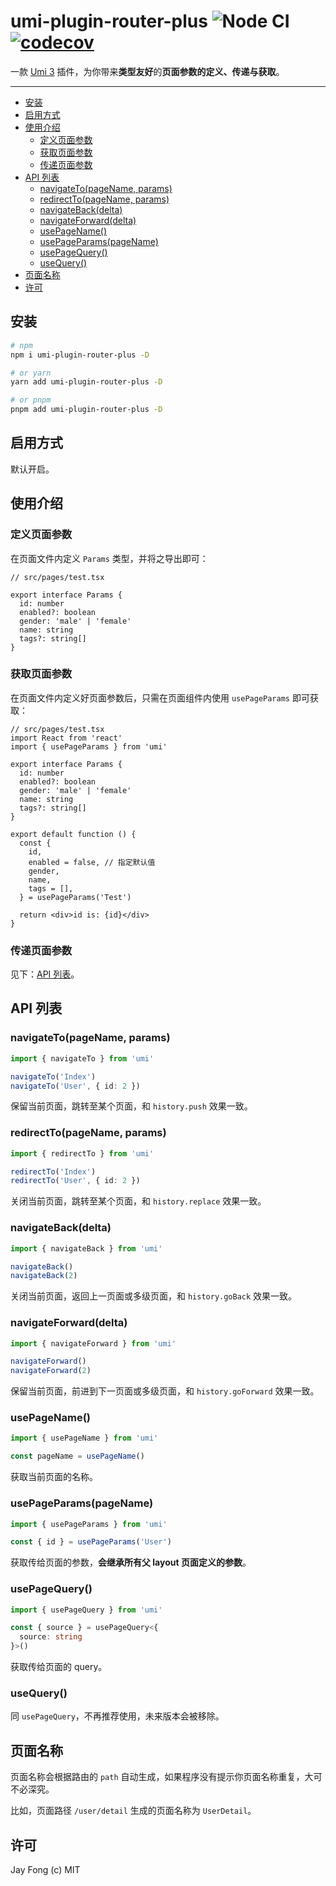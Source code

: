 # umi-plugin-router-plus ![Node CI](https://github.com/fjc0k/umi-plugin-router-plus/workflows/Node%20CI/badge.svg) [![codecov](https://codecov.io/gh/fjc0k/umi-plugin-router-plus/branch/master/graph/badge.svg)](https://codecov.io/gh/fjc0k/umi-plugin-router-plus)

一款 [Umi 3](https://github.com/umijs/umi) 插件，为你带来**类型友好**的**页面参数的定义、传递与获取**。

---

<!-- TOC depthFrom:2 -->

- [安装](#安装)
- [启用方式](#启用方式)
- [使用介绍](#使用介绍)
  - [定义页面参数](#定义页面参数)
  - [获取页面参数](#获取页面参数)
  - [传递页面参数](#传递页面参数)
- [API 列表](#api-列表)
  - [navigateTo(pageName, params)](#navigatetopagename-params)
  - [redirectTo(pageName, params)](#redirecttopagename-params)
  - [navigateBack(delta)](#navigatebackdelta)
  - [navigateForward(delta)](#navigateforwarddelta)
  - [usePageName()](#usepagename)
  - [usePageParams(pageName)](#usepageparamspagename)
  - [usePageQuery()](#usepagequery)
  - [useQuery()](#usequery)
- [页面名称](#页面名称)
- [许可](#许可)

<!-- /TOC -->

## 安装

```bash
# npm
npm i umi-plugin-router-plus -D

# or yarn
yarn add umi-plugin-router-plus -D

# or pnpm
pnpm add umi-plugin-router-plus -D
```

## 启用方式

默认开启。

## 使用介绍

### 定义页面参数

在页面文件内定义 `Params` 类型，并将之导出即可：

```tsx
// src/pages/test.tsx

export interface Params {
  id: number
  enabled?: boolean
  gender: 'male' | 'female'
  name: string
  tags?: string[]
}
```

### 获取页面参数

在页面文件内定义好页面参数后，只需在页面组件内使用 `usePageParams` 即可获取：

```tsx
// src/pages/test.tsx
import React from 'react'
import { usePageParams } from 'umi'

export interface Params {
  id: number
  enabled?: boolean
  gender: 'male' | 'female'
  name: string
  tags?: string[]
}

export default function () {
  const {
    id,
    enabled = false, // 指定默认值
    gender,
    name,
    tags = [],
  } = usePageParams('Test')

  return <div>id is: {id}</div>
}
```

### 传递页面参数

见下：[API 列表](#api-列表)。

## API 列表

### navigateTo(pageName, params)

```ts
import { navigateTo } from 'umi'

navigateTo('Index')
navigateTo('User', { id: 2 })
```

保留当前页面，跳转至某个页面，和 `history.push` 效果一致。

### redirectTo(pageName, params)

```ts
import { redirectTo } from 'umi'

redirectTo('Index')
redirectTo('User', { id: 2 })
```

关闭当前页面，跳转至某个页面，和 `history.replace` 效果一致。

### navigateBack(delta)

```ts
import { navigateBack } from 'umi'

navigateBack()
navigateBack(2)
```

关闭当前页面，返回上一页面或多级页面，和 `history.goBack` 效果一致。

### navigateForward(delta)

```ts
import { navigateForward } from 'umi'

navigateForward()
navigateForward(2)
```

保留当前页面，前进到下一页面或多级页面，和 `history.goForward` 效果一致。

### usePageName()

```ts
import { usePageName } from 'umi'

const pageName = usePageName()
```

获取当前页面的名称。

### usePageParams(pageName)

```ts
import { usePageParams } from 'umi'

const { id } = usePageParams('User')
```

获取传给页面的参数，**会继承所有父 layout 页面定义的参数**。

### usePageQuery()

```ts
import { usePageQuery } from 'umi'

const { source } = usePageQuery<{
  source: string
}>()
```

获取传给页面的 query。

### useQuery()

同 `usePageQuery`，不再推荐使用，未来版本会被移除。

## 页面名称

页面名称会根据路由的 `path` 自动生成，如果程序没有提示你页面名称重复，大可不必深究。

比如，页面路径 `/user/detail` 生成的页面名称为 `UserDetail`。

## 许可

Jay Fong (c) MIT
